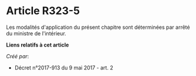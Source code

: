 # Article R323-5

Les modalités d'application du présent chapitre sont déterminées par arrêté du ministre de l'intérieur.

**Liens relatifs à cet article**

_Créé par_:

  - Décret n°2017-913 du 9 mai 2017 - art. 2
